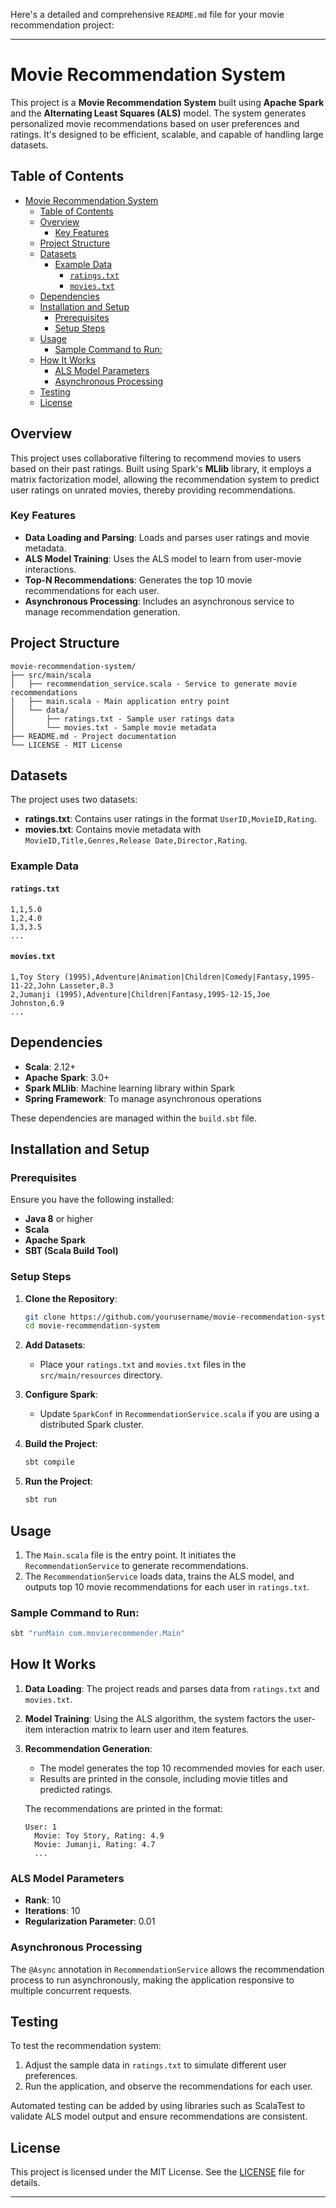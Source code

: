 Here's a detailed and comprehensive `README.md` file for your movie recommendation project:

---

# Movie Recommendation System

This project is a **Movie Recommendation System** built using **Apache Spark** and the **Alternating Least Squares (ALS)** model. The system generates personalized movie recommendations based on user preferences and ratings. It's designed to be efficient, scalable, and capable of handling large datasets.

## Table of Contents

- [Movie Recommendation System](#movie-recommendation-system)
  - [Table of Contents](#table-of-contents)
  - [Overview](#overview)
    - [Key Features](#key-features)
  - [Project Structure](#project-structure)
  - [Datasets](#datasets)
    - [Example Data](#example-data)
      - [`ratings.txt`](#ratingstxt)
      - [`movies.txt`](#moviestxt)
  - [Dependencies](#dependencies)
  - [Installation and Setup](#installation-and-setup)
    - [Prerequisites](#prerequisites)
    - [Setup Steps](#setup-steps)
  - [Usage](#usage)
    - [Sample Command to Run:](#sample-command-to-run)
  - [How It Works](#how-it-works)
    - [ALS Model Parameters](#als-model-parameters)
    - [Asynchronous Processing](#asynchronous-processing)
  - [Testing](#testing)
  - [License](#license)

## Overview

This project uses collaborative filtering to recommend movies to users based on their past ratings. Built using Spark's **MLlib** library, it employs a matrix factorization model, allowing the recommendation system to predict user ratings on unrated movies, thereby providing recommendations.

### Key Features
- **Data Loading and Parsing**: Loads and parses user ratings and movie metadata.
- **ALS Model Training**: Uses the ALS model to learn from user-movie interactions.
- **Top-N Recommendations**: Generates the top 10 movie recommendations for each user.
- **Asynchronous Processing**: Includes an asynchronous service to manage recommendation generation.

## Project Structure

```
movie-recommendation-system/
├── src/main/scala
│   ├── recommendation_service.scala - Service to generate movie recommendations
│   ├── main.scala - Main application entry point
│   └── data/
│       ├── ratings.txt - Sample user ratings data
│       └── movies.txt - Sample movie metadata
├── README.md - Project documentation
└── LICENSE - MIT License
```

## Datasets

The project uses two datasets:
- **ratings.txt**: Contains user ratings in the format `UserID,MovieID,Rating`.
- **movies.txt**: Contains movie metadata with `MovieID,Title,Genres,Release Date,Director,Rating`.

### Example Data
#### `ratings.txt`
```
1,1,5.0
1,2,4.0
1,3,3.5
...
```

#### `movies.txt`
```
1,Toy Story (1995),Adventure|Animation|Children|Comedy|Fantasy,1995-11-22,John Lasseter,8.3
2,Jumanji (1995),Adventure|Children|Fantasy,1995-12-15,Joe Johnston,6.9
...
```

## Dependencies

- **Scala**: 2.12+
- **Apache Spark**: 3.0+
- **Spark MLlib**: Machine learning library within Spark
- **Spring Framework**: To manage asynchronous operations

These dependencies are managed within the `build.sbt` file.

## Installation and Setup

### Prerequisites

Ensure you have the following installed:
- **Java 8** or higher
- **Scala**
- **Apache Spark**
- **SBT (Scala Build Tool)**

### Setup Steps

1. **Clone the Repository**:
   ```bash
   git clone https://github.com/yourusername/movie-recommendation-system.git
   cd movie-recommendation-system
   ```

2. **Add Datasets**:
   - Place your `ratings.txt` and `movies.txt` files in the `src/main/resources` directory.

3. **Configure Spark**:
   - Update `SparkConf` in `RecommendationService.scala` if you are using a distributed Spark cluster.

4. **Build the Project**:
   ```bash
   sbt compile
   ```

5. **Run the Project**:
   ```bash
   sbt run
   ```

## Usage

1. The `Main.scala` file is the entry point. It initiates the `RecommendationService` to generate recommendations.
2. The `RecommendationService` loads data, trains the ALS model, and outputs top 10 movie recommendations for each user in `ratings.txt`.

### Sample Command to Run:
```bash
sbt "runMain com.movierecommender.Main"
```

## How It Works

1. **Data Loading**: The project reads and parses data from `ratings.txt` and `movies.txt`.
2. **Model Training**: Using the ALS algorithm, the system factors the user-item interaction matrix to learn user and item features.
3. **Recommendation Generation**:
   - The model generates the top 10 recommended movies for each user.
   - Results are printed in the console, including movie titles and predicted ratings.
   
   The recommendations are printed in the format:
   ```
   User: 1
     Movie: Toy Story, Rating: 4.9
     Movie: Jumanji, Rating: 4.7
     ...
   ```

### ALS Model Parameters
- **Rank**: 10
- **Iterations**: 10
- **Regularization Parameter**: 0.01

### Asynchronous Processing
The `@Async` annotation in `RecommendationService` allows the recommendation process to run asynchronously, making the application responsive to multiple concurrent requests.

## Testing

To test the recommendation system:
1. Adjust the sample data in `ratings.txt` to simulate different user preferences.
2. Run the application, and observe the recommendations for each user.

Automated testing can be added by using libraries such as ScalaTest to validate ALS model output and ensure recommendations are consistent.

## License

This project is licensed under the MIT License. See the [LICENSE](LICENSE) file for details.

---


